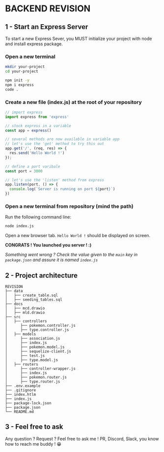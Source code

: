 # BACKEND REVISION

## 1 - Start an Express Server

To start a new Express Sever, you MUST initialize your project with node and install express package.

### Open a new terminal

```bash
mkdir your-project
cd your-project

npm init -y
npm i express
code .
```

### Create a new file (index.js) at the root of your repository

```js
// import express
import express from 'express'

// stock express in a variable
const app = express()

// several methods are now available in variable app
// let's use the 'get' method to try this out
app.get('/', (req, res) => {
  res.send('Hello World !')
});

// define a port varibale
const port = 3000

// let's use the 'listen' method from express
app.listen(port, () => {
  console.log(`Server is running on port ${port}`)
})
```

### Open a new terminal from repository (mind the path)

Run the following command line:

```bash
node index.js
```

Open a new browser tab. `Hello World !` should be displayed on screen.

**CONGRATS ! You launched you server ! :)**

*Something went wrong ? Check the value given to the `main` key in `package.json` and assure it is named `index.js`*

## 2 - Project architecture

```text
REVISION
├── data
│   ├── create_table.sql
│   ├── seeding_tables.sql
├── docs
│   ├── mcd.drawio
│   ├── mld.drawio
├── src
│   ├── controllers
│      ├── pokemon.controller.js
│      ├── type.controller.js
│   ├── models
│      ├── association.js
│      ├── index.js
│      ├── pokemon.model.js
│      ├── sequelize-client.js
│      ├── test.js
│      ├── type.model.js
│   ├── routers
│      ├── controller-wrapper.js
│      ├── index.js
│      ├── pokemon.router.js
│      ├── type.router.js
├── .env.example
├── .gitignore
├── index.htlm
├── index.js
├── package-lock.json
├── package.json
└── README.md
```

## 3 - Feel free to ask

Any question ? Request ? Feel free to ask me ! PR, Discord, Slack, you know how to reach me buddy ! 😁
